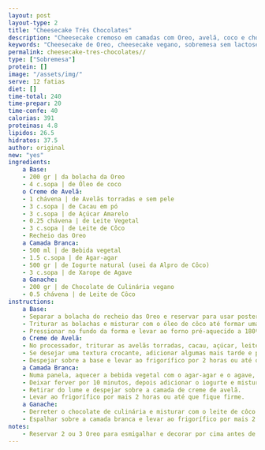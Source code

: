 ```yaml
---
layout: post
layout-type: 2
title: "Cheesecake Três Chocolates"
description: "Cheesecake cremoso em camadas com Oreo, avelã, coco e chocolate"
keywords: "Cheesecake de Oreo, cheesecake vegano, sobremesa sem lactose, tarte de chocolate e avelã, cheesecake sem forno, sobremesa fácil e cremosa, receita vegana de cheesecake, doce saudável com chocolate, cheesecake de três camadas, receita de sobremesa sem ovos"
permalink: cheesecake-tres-chocolates//
type: ["Sobremesa"]
protein: []
image: "/assets/img/"
serve: 12 fatias
diet: []
time-total: 240
time-prepar: 20 
time-confe: 40
calorias: 391
proteinas: 4.8
lipidos: 26.5
hidratos: 37.5
author: original
new: "yes"
ingredients:
    a Base:
    - 200 gr | da bolacha da Oreo
    - 4 c.sopa | de Óleo de coco
    o Creme de Avelã:
    - 1 chávena | de Avelãs torradas e sem pele
    - 3 c.sopa | de Cacau em pó
    - 3 c.sopa | de Açúcar Amarelo
    - 0.25 chávena | de Leite Vegetal
    - 3 c.sopa | de Leite de Côco
    - Recheio das Oreo
    a Camada Branca:
    - 500 ml | de Bebida vegetal
    - 1.5 c.sopa | de Agar-agar
    - 500 gr | de Iogurte natural (usei da Alpro de Côco)
    - 3 c.sopa | de Xarope de Agave
    a Ganache:
    - 200 gr | de Chocolate de Culinária vegano
    - 0.5 chávena | de Leite de Côco
instructions:
    a Base:
    - Separar a bolacha do recheio das Oreo e reservar para usar posteriormente no creme de avelã da receita.
    - Triturar as bolachas e misturar com o óleo de côco até formar uma massa homogénea.
    - Pressionar no fundo da forma e levar ao forno pré-aquecido a 180ºC por 10 minutos. Retirar e deixar arrefecer.
    o Creme de Avelã:
    - No processador, triturar as avelãs torradas, cacau, açúcar, leite vegetal, leite de côco e o recheio das Oreo até obter um creme liso.
    - Se desejar uma textura crocante, adicionar algumas mais tarde e processar levemente de forma a ficarem alguns pedacinhos de avelã.
    - Despejar sobre a base e levar ao frigorífico por 2 horas ou até que fique firme.
    a Camada Branca:
    - Numa panela, aquecer a bebida vegetal com o agar-agar e o agave, mexendo bem.
    - Deixar ferver por 10 minutos, depois adicionar o iogurte e misturar bem.
    - Retirar do lume e despejar sobre a camada de creme de avelã.
    - Levar ao frigorífico por mais 2 horas ou até que fique firme.
    a Ganache:
    - Derreter o chocolate de culinária e misturar com o leite de côco até obter um creme brilhante.
    - Espalhar sobre a camada branca e levar ao frigorífico por mais 2 horas.
notes:
    - Reservar 2 ou 3 Oreo para esmigalhar e decorar por cima antes de servir.
---
```


